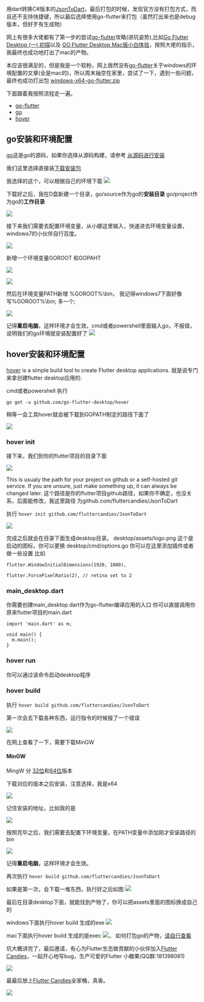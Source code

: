 用dart转换C#版本的[JsonToDart](https://juejin.im/post/6844903875833495566)，最后打包的时候，发现官方没有打包方式，而且还不支持快捷键，所以最后选择使用go-flutter来打包（虽然打出来也是debug版本，但好歹有生成物）

网上有很多大佬都有了第一步的尝试[go-flutter](https://github.com/go-flutter-desktop/go-flutter)攻略(进坑姿势),比如[Go Flutter Desktop (一) 初探](https://www.kikt.top/posts/flutter/desktop/go-desktop-engine/flutter-go-desktop-1/)以及
[GO Flutter Desktop Mac版小白体验](https://www.jianshu.com/p/35f31080ddc3)，按照大佬的指示，我最终也成功地打出了mac的产物。

本应该很满足的，但是我是一个软粉，网上居然没有[go-flutter](https://github.com/go-flutter-desktop/go-flutter)关于windows的环境配置的文章(全是mac的)，所以周末抽空在家里，尝试了一下，遇到一些问题，最终也成功打出包
[windows-x64-go-flutter.zip](https://github.com/fluttercandies/JsonToDart/releases/download/v1.2/windows-x64-go-flutter.zip)

下面跟着我按照流程走一遍。
- [go-flutter](https://github.com/go-flutter-desktop/go-flutter)
- [go](https://github.com/golang/go)
- [hover](https://github.com/go-flutter-desktop/hover)


## go安装和环境配置

[go](https://github.com/golang/go)这是go的源码，如果你选择从源码构建，请参考 [从源码进行安装](http://docs.studygolang.com/doc/install/source)

我们这里选择直接装[下载安装包](https://studygolang.com/dl)

我选择的这个，可以根据自己的环境下载
![](https://user-gold-cdn.xitu.io/2019/7/8/16bd00dfd81a5ba2?w=1042&h=53&f=png&s=8778)

下载好之后，我在D盘新建一个目录，go/source作为go的**安装目录**
go/project作为go的**工作目录**


![](https://user-gold-cdn.xitu.io/2019/7/8/16bd024cf2d26b9a?w=248&h=168&f=png&s=6733)

接下来我们需要去配置环境变量，从小娜这里输入，快速进去环境变量设置，windows7的小伙伴自行百度。

![](https://user-gold-cdn.xitu.io/2019/7/8/16bd01a43a8f3b96?w=606&h=786&f=png&s=51924)

新增一个环境变量GOROOT 和GOPAHT

![](https://user-gold-cdn.xitu.io/2019/7/8/16bd01b834f13df2?w=651&h=264&f=png&s=16020)

![](https://user-gold-cdn.xitu.io/2019/7/8/16bd03e963595b44?w=724&h=303&f=png&s=21094)

然后在环境变量PATH新增 %GOROOT%\bin， 我记得windows7下面好像写%GOROOT%\bin; 多一个;

![](https://user-gold-cdn.xitu.io/2019/7/8/16bd03f88369f443?w=584&h=64&f=png&s=4067)

记得**重启电脑**，这样环境才会生效。cmd或者powershell里面输入go，不报错，说明我们的go环境就安装配置好了
![](https://user-gold-cdn.xitu.io/2019/7/8/16bd01ef46107d9a?w=777&h=443&f=png&s=46372)

## hover安装和环境配置

[hover](https://github.com/go-flutter-desktop/hover) is a simple build tool to create Flutter desktop applications. 就是说专门来拿创建flutter desktop应用的.

cmd或者powershell 执行

`go get -u github.com/go-flutter-desktop/hover`

稍等一会工具hover就会被下载到GOPATH制定的路径下面了

![](https://user-gold-cdn.xitu.io/2019/7/8/16bd0575b2e9077d?w=345&h=212&f=png&s=6732)

### hover init
接下来，我们到你的flutter项目的目录下面

![](https://user-gold-cdn.xitu.io/2019/7/8/16bd059ab9b0258e?w=1213&h=210&f=png&s=26812)

This is usualy the path for your project on github or a self-hosted git service. If you are unsure, just make something up, it can always be changed later.
这个路径是你的flutter项目github路径，如果你不确定，也没关系，后面能修改，我这里路径 为github.com/fluttercandies/JsonToDart

执行 `hover init github.com/fluttercandies/JsonToDart`

![](https://user-gold-cdn.xitu.io/2019/7/8/16bd05d915c733ad?w=1247&h=95&f=png&s=21381)

完成之后就会在目录下面生成desktop目录。
desktop/assets/logo.png 这个是启动的图标，你可以更换
desktop/cmd/options.go 你可以在这里添加插件或者做一些设置
比如

`flutter.WindowInitialDimensions(1920, 1080),`

`flutter.ForcePixelRatio(2), // retina set to 2`

### main_desktop.dart

你需要创建main_desktop.dart作为go-flutter编译应用的入口
你可以直接调用你原来flutter项目的main.dart
```
import 'main.dart' as m;

void main() {
  m.main();
}
```
### hover run

你可以通过该命令启动desktop程序

### hover build

执行 `hover build github.com/fluttercandies/JsonToDart`

第一次会去下载各种东西，运行指令的时候报了一个错误

![](https://user-gold-cdn.xitu.io/2019/7/7/16bcaf397beae937?w=810&h=80&f=png&s=15199)

在网上查看了一下，需要下载MinGW

#### MinGW

MingW 分 [32位](http://sourceforge.net/projects/mingw/)和[64位](http://sourceforge.net/projects/mingw-w64/)版本

下载对应的版本之后安装，注意选择，我是x64

![](https://user-gold-cdn.xitu.io/2019/7/8/16bd068ffb0c14e4?w=798&h=581&f=png&s=65254)

记住安装的地址，比如我的是

![](https://user-gold-cdn.xitu.io/2019/7/8/16bd06a24713e285?w=680&h=93&f=png&s=7721)

按照完毕之后，我们需要去配置下环境变量，在PATH变量中添加刚才安装路径的bin

![](https://user-gold-cdn.xitu.io/2019/7/8/16bd06b008223ec7?w=466&h=87&f=png&s=3600)

记得**重启电脑**，这样环境才会生效。

再次执行 `hover build github.com/fluttercandies/JsonToDart`

如果是第一次，会下载一堆东西，执行好之后如图
![](https://user-gold-cdn.xitu.io/2019/7/8/16bd06d0e7e71114?w=1250&h=104&f=png&s=22274)

最后在目录desktop下面，就能找到产物了，你可以把assets里面的图标换成自己的

windows下面执行hover build 生成的exe
![](https://user-gold-cdn.xitu.io/2019/7/8/16bd06e2f317a770?w=990&h=312&f=png&s=38166)

mac下面执行hover build 生成的是exec
![](https://user-gold-cdn.xitu.io/2019/7/8/16bd0708f987f0b0?w=720&h=141&f=png&s=25723)，
如何打包go的产物，[请自行查看](https://studygolang.com/articles/14480)

坑大概讲完了，最后邀请，有心为Flutter生态做贡献的小伙伴加入[Flutter Candies](https://github.com/fluttercandies)，一起开心地写bug，生产可爱的Flutter 小糖果(QQ群:181398081)

![](https://user-gold-cdn.xitu.io/2019/6/27/16b97c16f525f495?w=350&h=348&f=png&s=93834)

最最后放上[Flutter Candies](https://github.com/fluttercandies)全家桶，真香。

![](https://user-gold-cdn.xitu.io/2019/5/29/16b02e0775f4af97?w=1920&h=1920&f=png&s=131155)